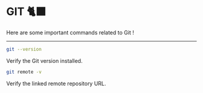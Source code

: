 # GIT 🐈‍⬛

Here are some important commands related to Git !

---

```bash
git --version
```

Verify the Git version installed.

```bash
git remote -v
```

Verify the linked remote repository URL.
